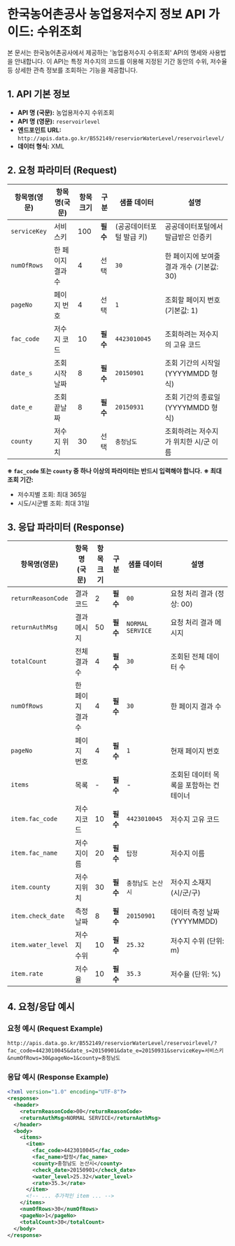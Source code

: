 # 한국농어촌공사 농업용저수지 정보 API 가이드: 수위조회

본 문서는 한국농어촌공사에서 제공하는 '농업용저수지 수위조회' API의 명세와 사용법을 안내합니다. 이 API는 특정 저수지의 코드를 이용해 지정된 기간 동안의 수위, 저수율 등 상세한 관측 정보를 조회하는 기능을 제공합니다.

## 1. API 기본 정보

- **API 명 (국문):** 농업용저수지 수위조회
- **API 명 (영문):** `reservoirlevel`
- **엔드포인트 URL:** `http://apis.data.go.kr/B552149/reserviorWaterLevel/reservoirlevel/`
- **데이터 형식:** XML

## 2. 요청 파라미터 (Request)

| 항목명(영문) | 항목명(국문) | 항목크기 | 구분 | 샘플 데이터 | 설명 |
| --- | --- | --- | --- | --- | --- |
| `serviceKey` | 서비스키 | 100 | **필수** | (공공데이터포털 발급 키) | 공공데이터포털에서 발급받은 인증키 |
| `numOfRows` | 한 페이지 결과 수 | 4 | 선택 | `30` | 한 페이지에 보여줄 결과 개수 (기본값: 30) |
| `pageNo` | 페이지 번호 | 4 | 선택 | `1` | 조회할 페이지 번호 (기본값: 1) |
| `fac_code` | 저수지 코드 | 10 | **필수** | `4423010045` | 조회하려는 저수지의 고유 코드 |
| `date_s` | 조회시작날짜 | 8 | **필수** | `20150901` | 조회 기간의 시작일 (YYYYMMDD 형식) |
| `date_e` | 조회끝날짜 | 8 | **필수** | `20150931` | 조회 기간의 종료일 (YYYYMMDD 형식) |
| `county` | 저수지 위치 | 30 | 선택 | `충청남도` | 조회하려는 저수지가 위치한 시/군 이름 |

**※ `fac_code` 또는 `county` 중 하나 이상의 파라미터는 반드시 입력해야 합니다.**
**※ 최대 조회 기간:**
- 저수지별 조회: 최대 365일
- 시도/시군별 조회: 최대 31일

## 3. 응답 파라미터 (Response)

| 항목명(영문) | 항목명(국문) | 항목크기 | 구분 | 샘플 데이터 | 설명 |
| --- | --- | --- | --- | --- | --- |
| `returnReasonCode` | 결과코드 | 2 | **필수** | `00` | 요청 처리 결과 (정상: 00) |
| `returnAuthMsg` | 결과메시지 | 50 | **필수** | `NORMAL SERVICE` | 요청 처리 결과 메시지 |
| `totalCount` | 전체 결과 수 | 4 | **필수** | `30` | 조회된 전체 데이터 수 |
| `numOfRows` | 한 페이지 결과 수 | 4 | **필수** | `30` | 한 페이지 결과 수 |
| `pageNo` | 페이지 번호 | 4 | **필수** | `1` | 현재 페이지 번호 |
| `items` | 목록 | - | **필수** | - | 조회된 데이터 목록을 포함하는 컨테이너 |
| `item.fac_code` | 저수지코드 | 10 | **필수** | `4423010045` | 저수지 고유 코드 |
| `item.fac_name` | 저수지이름 | 20 | **필수** | `탑정` | 저수지 이름 |
| `item.county` | 저수지위치 | 30 | **필수** | `충청남도 논산시` | 저수지 소재지 (시/군/구) |
| `item.check_date` | 측정날짜 | 8 | **필수** | `20150901` | 데이터 측정 날짜 (YYYYMMDD) |
| `item.water_level` | 저수지 수위 | 10 | **필수** | `25.32` | 저수지 수위 (단위: m) |
| `item.rate` | 저수율 | 10 | **필수** | `35.3` | 저수율 (단위: %) |

## 4. 요청/응답 예시

### 요청 예시 (Request Example)
```
http://apis.data.go.kr/B552149/reserviorWaterLevel/reservoirlevel/?fac_code=4423010045&date_s=20150901&date_e=20150931&serviceKey=서비스키&numOfRows=30&pageNo=1&county=충청남도
```

### 응답 예시 (Response Example)
```xml
<?xml version="1.0" encoding="UTF-8"?>
<response>
  <header>
    <returnReasonCode>00</returnReasonCode>
    <returnAuthMsg>NORMAL SERVICE</returnAuthMsg>
  </header>
  <body>
    <items>
      <item>
        <fac_code>4423010045</fac_code>
        <fac_name>탑정</fac_name>
        <county>충청남도 논산시</county>
        <check_date>20150901</check_date>
        <water_level>25.32</water_level>
        <rate>35.3</rate>
      </item>
      <!-- ... 추가적인 item ... -->
    </items>
    <numOfRows>30</numOfRows>
    <pageNo>1</pageNo>
    <totalCount>30</totalCount>
  </body>
</response>
```
